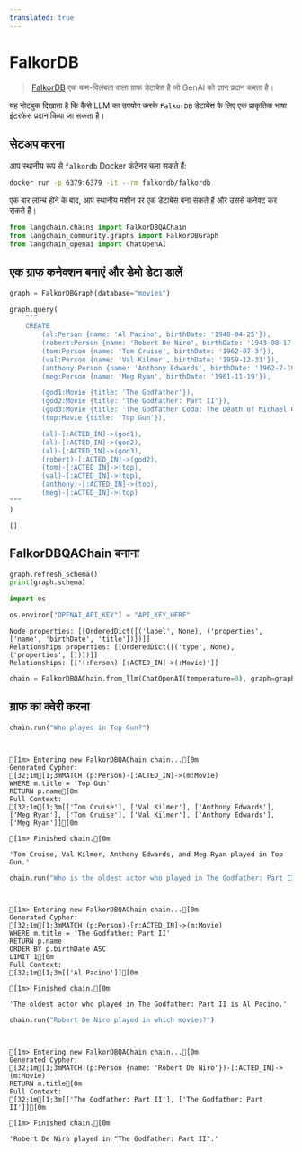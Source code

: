 ```yaml
---
translated: true
---
```


# FalkorDB

>[FalkorDB](https://www.falkordb.com/) एक कम-विलंबता वाला ग्राफ डेटाबेस है जो GenAI को ज्ञान प्रदान करता है।

यह नोटबुक दिखाता है कि कैसे LLM का उपयोग करके `FalkorDB` डेटाबेस के लिए एक प्राकृतिक भाषा इंटरफ़ेस प्रदान किया जा सकता है।

## सेटअप करना

आप स्थानीय रूप से `falkordb` Docker कंटेनर चला सकते हैं:

```bash
docker run -p 6379:6379 -it --rm falkordb/falkordb
```

एक बार लॉन्च होने के बाद, आप स्थानीय मशीन पर एक डेटाबेस बना सकते हैं और उससे कनेक्ट कर सकते हैं।

```python
from langchain.chains import FalkorDBQAChain
from langchain_community.graphs import FalkorDBGraph
from langchain_openai import ChatOpenAI
```

## एक ग्राफ कनेक्शन बनाएं और डेमो डेटा डालें

```python
graph = FalkorDBGraph(database="movies")
```

```python
graph.query(
    """
    CREATE
        (al:Person {name: 'Al Pacino', birthDate: '1940-04-25'}),
        (robert:Person {name: 'Robert De Niro', birthDate: '1943-08-17'}),
        (tom:Person {name: 'Tom Cruise', birthDate: '1962-07-3'}),
        (val:Person {name: 'Val Kilmer', birthDate: '1959-12-31'}),
        (anthony:Person {name: 'Anthony Edwards', birthDate: '1962-7-19'}),
        (meg:Person {name: 'Meg Ryan', birthDate: '1961-11-19'}),

        (god1:Movie {title: 'The Godfather'}),
        (god2:Movie {title: 'The Godfather: Part II'}),
        (god3:Movie {title: 'The Godfather Coda: The Death of Michael Corleone'}),
        (top:Movie {title: 'Top Gun'}),

        (al)-[:ACTED_IN]->(god1),
        (al)-[:ACTED_IN]->(god2),
        (al)-[:ACTED_IN]->(god3),
        (robert)-[:ACTED_IN]->(god2),
        (tom)-[:ACTED_IN]->(top),
        (val)-[:ACTED_IN]->(top),
        (anthony)-[:ACTED_IN]->(top),
        (meg)-[:ACTED_IN]->(top)
"""
)
```

```output
[]
```

## FalkorDBQAChain बनाना

```python
graph.refresh_schema()
print(graph.schema)

import os

os.environ["OPENAI_API_KEY"] = "API_KEY_HERE"
```

```output
Node properties: [[OrderedDict([('label', None), ('properties', ['name', 'birthDate', 'title'])])]]
Relationships properties: [[OrderedDict([('type', None), ('properties', [])])]]
Relationships: [['(:Person)-[:ACTED_IN]->(:Movie)']]
```

```python
chain = FalkorDBQAChain.from_llm(ChatOpenAI(temperature=0), graph=graph, verbose=True)
```

## ग्राफ का क्वेरी करना

```python
chain.run("Who played in Top Gun?")
```

```output


[1m> Entering new FalkorDBQAChain chain...[0m
Generated Cypher:
[32;1m[1;3mMATCH (p:Person)-[:ACTED_IN]->(m:Movie)
WHERE m.title = 'Top Gun'
RETURN p.name[0m
Full Context:
[32;1m[1;3m[['Tom Cruise'], ['Val Kilmer'], ['Anthony Edwards'], ['Meg Ryan'], ['Tom Cruise'], ['Val Kilmer'], ['Anthony Edwards'], ['Meg Ryan']][0m

[1m> Finished chain.[0m
```

```output
'Tom Cruise, Val Kilmer, Anthony Edwards, and Meg Ryan played in Top Gun.'
```

```python
chain.run("Who is the oldest actor who played in The Godfather: Part II?")
```

```output


[1m> Entering new FalkorDBQAChain chain...[0m
Generated Cypher:
[32;1m[1;3mMATCH (p:Person)-[r:ACTED_IN]->(m:Movie)
WHERE m.title = 'The Godfather: Part II'
RETURN p.name
ORDER BY p.birthDate ASC
LIMIT 1[0m
Full Context:
[32;1m[1;3m[['Al Pacino']][0m

[1m> Finished chain.[0m
```

```output
'The oldest actor who played in The Godfather: Part II is Al Pacino.'
```

```python
chain.run("Robert De Niro played in which movies?")
```

```output


[1m> Entering new FalkorDBQAChain chain...[0m
Generated Cypher:
[32;1m[1;3mMATCH (p:Person {name: 'Robert De Niro'})-[:ACTED_IN]->(m:Movie)
RETURN m.title[0m
Full Context:
[32;1m[1;3m[['The Godfather: Part II'], ['The Godfather: Part II']][0m

[1m> Finished chain.[0m
```

```output
'Robert De Niro played in "The Godfather: Part II".'
```
